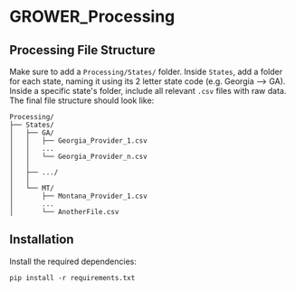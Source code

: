 # GROWER_Processing

## Processing File Structure
Make sure to add a `Processing/States/` folder. Inside `States`, add a folder for each state, naming it using its 2 letter state code (e.g. Georgia --> GA). Inside a specific state's folder, include all relevant `.csv` files with raw data. The final file structure should look like:
```
Processing/
├── States/
│   ├── GA/
│   │   ├── Georgia_Provider_1.csv
│   │   ...
│   │   └── Georgia_Provider_n.csv
│   │
│   ├── .../
│   │
│   └── MT/
│       ├── Montana_Provider_1.csv
│       ...
│       └── AnotherFile.csv
```

## Installation
Install the required dependencies:
```
pip install -r requirements.txt
```